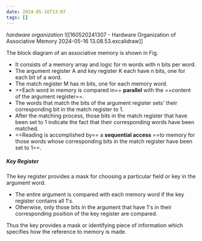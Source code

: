 ```yaml
---
date: 2024-05-16T13:07
tags: []
---
```

*hardware organization*
![[160520241307 - Hardware Organization of Associative Memory 2024-05-16 13.08.53.excalidraw]]

The block diagram of an associative memory is shown in Fig. 
- It consists of a memory array and logic for m words with n bits per word. 
- The argument register A and key register K each have n bits, one for each bit of a word. 
- The match register M has m bits, one for each memory word. 
- ==Each word in memory is compared in== **parallel** with the ==content of the argument register==. 
- The words that match the bits of the argument register sets' their corresponding bit in the match register to 1. 
- After the matching process, those bits in the match register that have been set to 1 indicate the fact that their corresponding words have been matched. 
- ==Reading is accomplished by== a **sequential access** ==to memory for those words whose corresponding bits in the match register have been set to 1==. 

##### Key Register
 
The key register provides a mask for choosing a particular field or key in the argument word. 

- The entire argument is compared with each memory word if the key register contains all 1's. 
- Otherwise, only those bits in the argument that have 1's in their corresponding position of the key register are compared. 

Thus the key provides a mask or identifying piece of information which specifies how the reference to memory is made. 